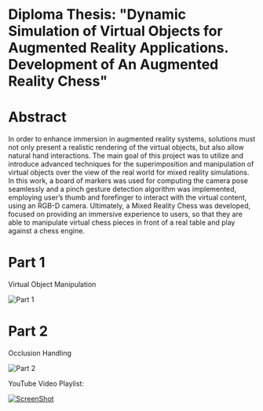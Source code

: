 # Diploma Thesis: "Dynamic Simulation of Virtual Objects for Augmented Reality Applications. Development of An Augmented Reality Chess"

# Abstract

In order to enhance immersion in augmented reality systems, solutions must not only present a realistic rendering of the virtual objects, but also allow natural hand interactions. The main goal of this project was to utilize and introduce advanced techniques for the superimposition and manipulation of virtual objects over the view of the real world for mixed reality simulations. In this work, a board of markers was used for computing the camera pose seamlessly and a pinch gesture detection algorithm was implemented, employing user’s thumb and forefinger to interact with the virtual content, using an RGB-D camera. Ultimately, a Mixed Reality Chess was developed, focused on providing an immersive experience to users, so that they are able to manipulate virtual chess pieces in front of a real table and play against a chess engine.

# Part 1

Virtual Object Manipulation

![Part 1](http://share.gifyoutube.com/yxGALE.gif "Virtual Object Manipulation")

# Part 2

Occlusion Handling

![Part 2](http://share.gifyoutube.com/mPajDd.gif "Occlusion Handling")





YouTube Video Playlist:

[![ScreenShot](https://raw.githubusercontent.com/mariosbikos/Diploma_Thesis_AR_CHESS/master/Screenshots/chess_manipulate.png)](https://www.youtube.com/playlist?list=PLhmsY0CqZsmPTAaMi-jzdsAr4nx75kSkK)

